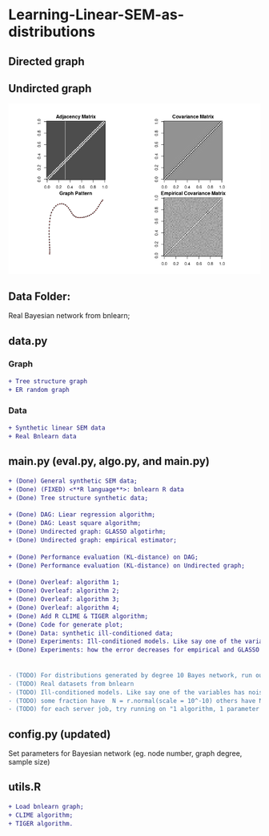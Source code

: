 # Learning-Linear-SEM-as-distributions

## Directed graph
## Undircted graph
![](Figure/ud.png)


## Data Folder:
Real Bayesian network from bnlearn;

## data.py

### Graph
```diff
+ Tree structure graph
+ ER random graph
```

### Data
```diff
+ Synthetic linear SEM data
+ Real Bnlearn data
```
## main.py (eval.py, algo.py, and main.py)

```diff
+ (Done) General synthetic SEM data;
+ (Done) (FIXED) <**R language**>: bnlearn R data
+ (Done) Tree structure synthetic data;
 
+ (Done) DAG: Liear regression algorithm;
+ (Done) DAG: Least square algorithm;
+ (Done) Undirected graph: GLASSO algotirhm;
+ (Done) Undirected graph: empirical estimator;
 
+ (Done) Performance evaluation (KL-distance) on DAG;
+ (Done) Performance evaluation (KL-distance) on Undirected graph;

+ (Done) Overleaf: algorithm 1;
+ (Done) Overleaf: algorithm 2;
+ (Done) Overleaf: algorithm 3;
+ (Done) Overleaf: algorithm 4;
+ (Done) Add R CLIME & TIGER algorithm;
+ (Done) Code for generate plot;
+ (Done) Data: synthetic ill-conditioned data;
+ (Done) Experiments: Ill-conditioned models. Like say one of the variables has noise variance very close to 0;
+ (Done) Experiments: how the error decreases for empirical and GLASSO on separate plots;


- (TODO) For distributions generated by degree 10 Bayes network, run our three algorithms with d=5. See how fast the errors converge.
- (TODO) Real datasets from bnlearn
- (TODO) Ill-conditioned models. Like say one of the variables has noise variance very close to 0. Hopefully, here we can also find some difference between CauchyEst and CauchyEstGeneral;
- (TODO) some fraction have  N = r.normal(scale = 10^-10) others have N = r.normal(scale = 1.0) as before;
- (TODO) for each server job, try running on "1 algorithm, 1 parameter setting, X samples". that way you can parallelize quite a lot and you can plot each graph line (with error bars) as soon as one of these jobs complete.
```



## config.py (updated)
Set parameters for Bayesian network (eg. node number, graph degree, sample size)

## utils.R
```diff
+ Load bnlearn graph;
+ CLIME algorithm;
+ TIGER algorithm.
```
